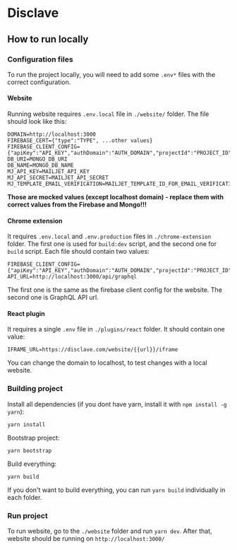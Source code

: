 # Disclave

## How to run locally

### Configuration files

To run the project locally, you will need to add some `.env*` files with the correct configuration.

#### Website 
Running website requires `.env.local` file in `./website/` folder. The file should look like this:
```
DOMAIN=http://localhost:3000
FIREBASE_CERT={"type":"TYPE", ...other values}
FIREBASE_CLIENT_CONFIG={"apiKey":"API_KEY","authDomain":"AUTH_DOMAIN","projectId":"PROJECT_ID","appId":"APP_ID","measurementId":"MEASUREMENT_ID"}
DB_URI=MONGO_DB_URI
DB_NAME=MONGO_DB_NAME
MJ_API_KEY=MAILJET_API_KEY
MJ_API_SECRET=MAILJET_API_SECRET
MJ_TEMPLATE_EMAIL_VERIFICATION=MAILJET_TEMPLATE_ID_FOR_EMAIL_VERIFICATION
```
**Those are mocked values (except localhost domain) - replace them with correct values from the Firebase and Mongo!!!**

#### Chrome extension
It requires `.env.local` and `.env.production` files in `./chrome-extension` folder. The first one is used for `build:dev` script, and the second one for `build` script. Each file should contain two values:
```
FIREBASE_CLIENT_CONFIG={"apiKey":"API_KEY","authDomain":"AUTH_DOMAIN","projectId":"PROJECT_ID","appId":"APP_ID","measurementId":"MEASUREMENT_ID"}
API_URL=http://localhost:3000/api/graphql
```
The first one is the same as the firebase client config for the website. The second one is GraphQL API url.

#### React plugin
It requires a single `.env` file in `./plugins/react` folder. It should contain one value:
```
IFRAME_URL=https://disclave.com/website/{{url}}/iframe
```
You can change the domain to localhost, to test changes with a local website.

### Building project

Install all dependencies (if you dont have yarn, install it with `npm install -g yarn`):
```
yarn install
```
Bootstrap project:
```
yarn bootstrap
```
Build everything:
```
yarn build
```
If you don't want to build everything, you can run `yarn build` individually in each folder.

### Run project

To run website, go to the `./website` folder and run `yarn dev`. After that, website should be running on `http://localhost:3000/`
